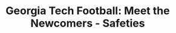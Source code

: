 ---
layout: post
title: "Georgia Tech Football: Meet the Newcomers - Safeties"
description: "Focusing on the two rookies in the back of the defensi..."
permalink: https://www.fromtherumbleseat.com/2021/3/17/22335222/georgia-tech-football-meet-the-newcomers-safeties-sirad-bryant-kaleb-edwards-recruiting-croots-ncaa
---